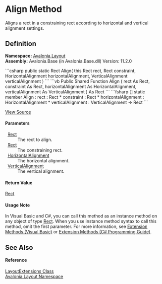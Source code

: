 # Align Method


Aligns a rect in a constraining rect according to horizontal and vertical alignment settings.



## Definition
**Namespace:** <a href="N_Avalonia_Layout">Avalonia.Layout</a>  
**Assembly:** Avalonia.Base (in Avalonia.Base.dll) Version: 11.2.0

<Tabs groupId="api-code-preview">
<TabItem value="csharp" label="C#">
```csharp
public static Rect Align(
	this Rect rect,
	Rect constraint,
	HorizontalAlignment horizontalAlignment,
	VerticalAlignment verticalAlignment
)
```
</TabItem>
<TabItem value="vb" label="VB">
```vb
<ExtensionAttribute>
Public Shared Function Align ( 
	rect As Rect,
	constraint As Rect,
	horizontalAlignment As HorizontalAlignment,
	verticalAlignment As VerticalAlignment
) As Rect
```
</TabItem>
<TabItem value="fsharp" label="F#">
```fsharp
[<ExtensionAttribute>]
static member Align : 
        rect : Rect * 
        constraint : Rect * 
        horizontalAlignment : HorizontalAlignment * 
        verticalAlignment : VerticalAlignment -> Rect 
```
</TabItem>
</Tabs>



<a href="https://github.com/AvaloniaUI/Avalonia/tree/master/src/Avalonia.Base/Layout/LayoutExtensions.cs#L28" title="View the source code">View Source</a>



#### Parameters
<dl><dt>  <a href="T_Avalonia_Rect">Rect</a></dt><dd>The rect to align.</dd><dt>  <a href="T_Avalonia_Rect">Rect</a></dt><dd>The constraining rect.</dd><dt>  <a href="T_Avalonia_Layout_HorizontalAlignment">HorizontalAlignment</a></dt><dd>The horizontal alignment.</dd><dt>  <a href="T_Avalonia_Layout_VerticalAlignment">VerticalAlignment</a></dt><dd>The vertical alignment.</dd></dl>

#### Return Value
<a href="T_Avalonia_Rect">Rect</a>  


#### Usage Note
In Visual Basic and C#, you can call this method as an instance method on any object of type <a href="T_Avalonia_Rect">Rect</a>. When you use instance method syntax to call this method, omit the first parameter. For more information, see <a href="https://docs.microsoft.com/dotnet/visual-basic/programming-guide/language-features/procedures/extension-methods" target="_blank" rel="noopener noreferrer">Extension Methods (Visual Basic)</a> or <a href="https://docs.microsoft.com/dotnet/csharp/programming-guide/classes-and-structs/extension-methods" target="_blank" rel="noopener noreferrer">Extension Methods (C# Programming Guide)</a>.

## See Also


#### Reference
<a href="T_Avalonia_Layout_LayoutExtensions">LayoutExtensions Class</a>  
<a href="N_Avalonia_Layout">Avalonia.Layout Namespace</a>  


